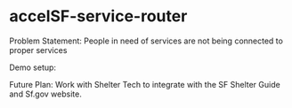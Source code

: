 # accelSF-service-router

Problem Statement: People in need of services are not being connected to proper services

Demo setup:

Future Plan: Work with Shelter Tech to integrate with the SF Shelter Guide and Sf.gov website.
